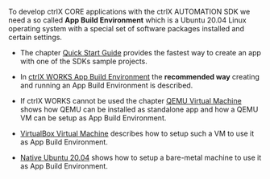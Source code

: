 To develop ctrlX CORE applications with the ctrlX AUTOMATION SDK we need a so called __App Build Environment__ which is a Ubuntu 20.04 Linux operating system with a special set of software packages installed and certain settings.

* The chapter [Quick Start Guide](quick-start-guide.md) provides the fastest way to create an app with one of the SDKs sample projects.

* In [ctrlX WORKS App Build Environment](setup_qemu_ctrlx_works.md) the __recommended way__ creating and running an App Build Environment is described.

* If ctrlX WORKS cannot be used the chapter [QEMU Virtual Machine](setup_qemu_ubuntu.md) shows how QEMU can be installed as standalone app and how a QEMU VM can be setup as App Build Environment.

* [VirtualBox Virtual Machine](setup_windows_virtualbox_ubuntu.md) describes how to setup such a VM to use it as App Build Environment.

* [Native Ubuntu 20.04](setup_ubuntu.md) shows how to setup a bare-metal machine to use it as App Build Environment.

